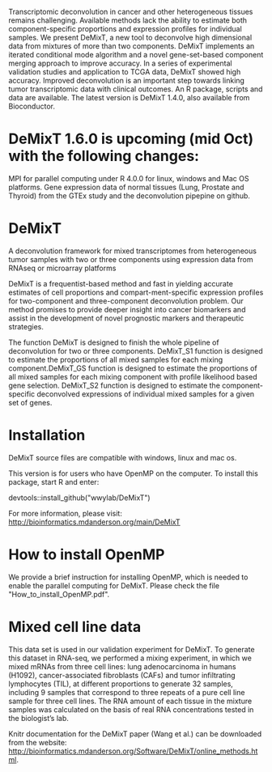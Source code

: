 Transcriptomic deconvolution in cancer and other heterogeneous tissues remains challenging. Available methods lack the ability to estimate both component-specific proportions and expression profiles for individual samples. We present DeMixT, a new tool to deconvolve high dimensional data from mixtures of more than two components. DeMixT implements an iterated conditional mode algorithm and a novel gene-set-based component merging approach to improve accuracy. In a series of experimental validation studies and application to TCGA data, DeMixT showed high accuracy. Improved deconvolution is an important step towards linking tumor transcriptomic data with clinical outcomes. An R package, scripts and data are available. The latest version is DeMixT 1.4.0, also available from Bioconductor.

# DeMixT 1.6.0 is upcoming (mid Oct) with the following changes:
MPI for parallel computing under R 4.0.0 for linux, windows and Mac OS platforms. Gene expression data of normal tissues (Lung, Prostate and Thyroid) from the GTEx study and the deconvolution pipepine on github.

# DeMixT
A deconvolution framework for mixed transcriptomes from heterogeneous tumor samples with two or three components using expression data from RNAseq or microarray platforms

DeMixT is a frequentist-based method and fast in yielding accurate estimates of cell proportions and compart-ment-specific expression profiles for two-component and three-component deconvolution problem. Our method promises to provide deeper insight into cancer biomarkers and assist in the development of novel prognostic markers and therapeutic strategies. 

The function DeMixT is designed to finish the whole pipeline of deconvolution for two or three components. DeMixT_S1 function is designed to estimate the proportions of all mixed samples for each mixing component.DeMixT_GS function is designed to estimate the proportions of all mixed samples for each mixing component with profile likelihood based gene selection. DeMixT_S2 function is designed to estimate the component-specific deconvolved expressions of individual mixed samples for a given set of genes.

# Installation
DeMixT source files are compatible with windows, linux and mac os.

This version is for users who have OpenMP on the computer. To install this package, start R and enter:

devtools::install_github("wwylab/DeMixT")

For more information, please visit:
http://bioinformatics.mdanderson.org/main/DeMixT

# How to install OpenMP
We provide a brief instruction for installing OpenMP, which is needed to enable the parallel computing for DeMixT. Please check the file "How_to_install_OpenMP.pdf".

# Mixed cell line data
This data set is used in our validation experiment for DeMixT. To generate this dataset in RNA-seq, we performed a mixing experiment, in which we mixed mRNAs from three cell lines: lung adenocarcinoma in humans (H1092), cancer-associated fibroblasts (CAFs) and tumor infiltrating lymphocytes (TIL), at different proportions to generate 32 samples, including 9 samples that correspond to three repeats of a pure cell line sample for three cell lines. The RNA amount of each tissue in the mixture samples was calculated on the basis of real RNA concentrations tested in the biologist’s lab.

Knitr documentation for the DeMixT paper (Wang et al.) can be downloaded from the website:
http://bioinformatics.mdanderson.org/Software/DeMixT/online_methods.html.
